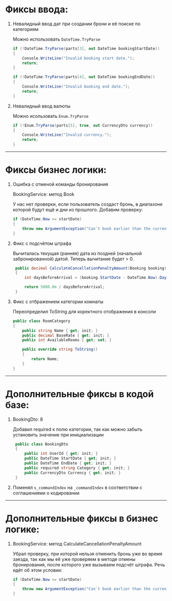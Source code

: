 # Фиксы ввода:

1. Невалидный ввод дат при создании брони и её поиске по категориям

   Можно использовать `DateTime.TryParse`
    ```csharp
    if (!DateTime.TryParse(parts[3], out DateTime bookingStartDate))
    {
        Console.WriteLine("Invalid booking start date.");
        return;
    }
    
    if (!DateTime.TryParse(parts[4], out DateTime bookingEndDate))
    {
        Console.WriteLine("Invalid booking end date.");
        return;
    }
    ```

2. Невалидный ввод валюты

   Можно исользовать `Enum.TryParse`
    ```csharp
    if (!Enum.TryParse(parts[5], true, out CurrencyDto currency))
    {
        Console.WriteLine("Invalid currency.");
        return;
    }
    ```

********************

# Фиксы бизнес логики:

1. Ошибка с отменой команды бронирования

   BookingService: метод Book

   У нас нет проверки, если пользователь создаст бронь, в диапазоне которой
   будут ещё и дни из прошлого. Добавим проверку:

    ```csharp 
    if (DateTime.Now <= startDate)
    {
        throw new ArgumentException("Can`t book earlier than the current time");
    }
    ```

2. Фикс с подсчётом штрафа

   Вычиталась текущая (ранняя) дата из поздней (начальной забронированной) датой.
   Теперь вычитание будет > 0.

   ```csharp
    public decimal CalculateCancellationPenaltyAmount(Booking booking)
    {
        int daysBeforeArrival = (booking.StartDate - DateTime.Now).Days;

        return 5000.0m / daysBeforeArrival;
    }
   ```

3. Фикс с отбражением категории комнаты

   Переопределил ToString для коректного отображения в консоли
   ```csharp
   public class RoomCategory
   {
       public string Name { get; init; }
       public decimal BaseRate { get; init; }
       public int AvailableRooms { get; set; }
   
       public override string ToString()
       {
           return Name;
       }
   }
   ```

********************

# Дополнительные фиксы в кодой базе:

1. BookingDto: 8

   Добавил required к полю категории, так как можно забыть установить значение
   при инициализации
   ```csharp
    public class BookingDto
    {
        public int UserId { get; init; }
        public DateTime StartDate { get; init; }
        public DateTime EndDate { get; init; }
        public required string Category { get; init; }
        public CurrencyDto Currency { get; init; }
    }
   ```

2. Поменял `s_commandIndex` на `_commandIndex` в соответствии с
   соглашениями о кодировании


********************

# Дополнительные фиксы в бизнес логике:

1. BookingService: метод CalculateCancellationPenaltyAmount

   Убрал проверку, при которой нельзя отменить бронь уже во время заезда,
   так как мы её уже проверяем в методе отмены бронирования, после которого 
   уже вызываем подсчёт штрафа. Речь идёт об этом условии:

    ```csharp 
    if (DateTime.Now <= startDate)
    {
        throw new ArgumentException("Can`t book earlier than the current time");
    }
    ```

